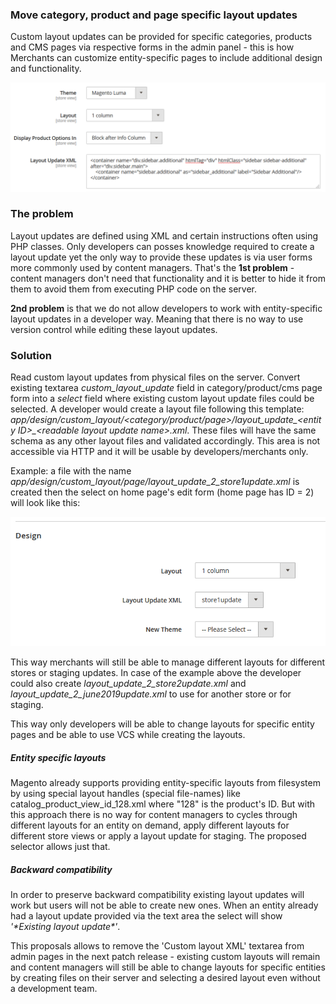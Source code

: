 ### Move category, product and page specific layout updates
Custom layout updates can be provided for specific categories, products and CMS pages via respective forms in the admin
panel - this is how Merchants can customize entity-specific pages to include additional design and functionality.
 
![alt text](img/custom_alyout_updates.PNG "Layout updates form")
### The problem
Layout updates are defined using XML and certain instructions often using PHP classes. Only developers can
posses knowledge required to create a layout update yet the only way to provide these updates
is via user forms more commonly used by content managers. That's the __1st problem__ - content managers don't
need that functionality and it is better to hide it from them to avoid them from executing PHP code on the server.
 
__2nd problem__ is that we do not allow developers to work with entity-specific layout updates in a developer way.
Meaning that there is no way to use version control while editing these layout updates.

### Solution
Read custom layout updates from physical files on the server. Convert existing textarea _custom_layout_update_ field
in category/product/cms page form into a _select_ field where existing custom layout update files could be selected.
A developer would create a layout file following this template:
_app/design/custom\_layout/\<category/product/page\>/layout\_update\_\<entity ID\>\_\<readable layout update name\>.xml_.
These files will have the same schema as any other layout files and validated accordingly. This area is not
accessible via HTTP and it will be usable by developers/merchants only.
 
Example: a file with the name _app/design/custom\_layout/page/layout\_update\_2\_store1update.xml_ is created then
the select on home page's edit form (home page has ID = 2) will look like this:
 
![alt text](img/custom_layout_select.png "Layout updates form")
 
This way merchants will still be able to manage different layouts for different stores or staging updates. In case
of the example above the developer could also create _layout\_update\_2\_store2update.xml_ and
_layout\_update\_2\_june2019update.xml_ to use for another store or for staging.
  
This way only developers will be able to change layouts for specific entity pages and be able to use
VCS while creating the layouts.
 
##### Entity specific layouts
Magento already supports providing entity-specific layouts from filesystem by using special layout handles
(special file-names) like catalog_product_view_id_128.xml where "128" is the product's ID. But with this approach there
is no way for content managers to cycles through different layouts for an entity on demand, apply different layouts for
different store views or apply a layout update for staging. The proposed selector allows just that.

##### Backward compatibility
In order to preserve backward compatibility existing layout updates will work but users will not be able to create new ones.
When an entity already had a layout update provided via the text area the select will show _'\*Existing layout update\*'_.
 
This proposals allows to remove the 'Custom layout XML' textarea from admin pages in the next patch release - 
existing custom layouts will remain and content managers will still be able to change layouts for specific entities by
creating files on their server and selecting a desired layout even without a development team.
